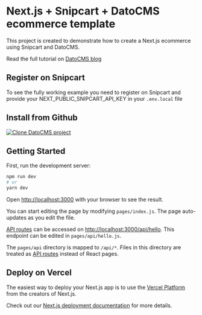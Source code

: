 # Next.js + Snipcart + DatoCMS ecommerce template

This project is created to demonstrate how to create a Next.js ecommerce using Snipcart and DatoCMS.

Read the full tutorial on [DatoCMS blog](https://www.datocms.com/blog/how-to-build-an-ecommerce-nextjs-snipcart-tutorial)

## Register on Snipcart

To see the fully working example you need to register on Snipcart and provide your NEXT_PUBLIC_SNIPCART_API_KEY in your `.env.local` file

## Install from Github

[![Clone DatoCMS project](https://dashboard.datocms.com/clone/button.svg)](https://dashboard.datocms.com/deploy?repo=https%3A%2F%2Fgithub.com%2Fdatocms%2Fecommerce-demo-react-snipcart)

## Getting Started

First, run the development server:

```bash
npm run dev
# or
yarn dev
```

Open [http://localhost:3000](http://localhost:3000) with your browser to see the result.

You can start editing the page by modifying `pages/index.js`. The page auto-updates as you edit the file.

[API routes](https://nextjs.org/docs/api-routes/introduction) can be accessed on [http://localhost:3000/api/hello](http://localhost:3000/api/hello). This endpoint can be edited in `pages/api/hello.js`.

The `pages/api` directory is mapped to `/api/*`. Files in this directory are treated as [API routes](https://nextjs.org/docs/api-routes/introduction) instead of React pages.

## Deploy on Vercel

The easiest way to deploy your Next.js app is to use the [Vercel Platform](https://vercel.com/new?utm_medium=default-template&filter=next.js&utm_source=create-next-app&utm_campaign=create-next-app-readme) from the creators of Next.js.

Check out our [Next.js deployment documentation](https://nextjs.org/docs/deployment) for more details.
